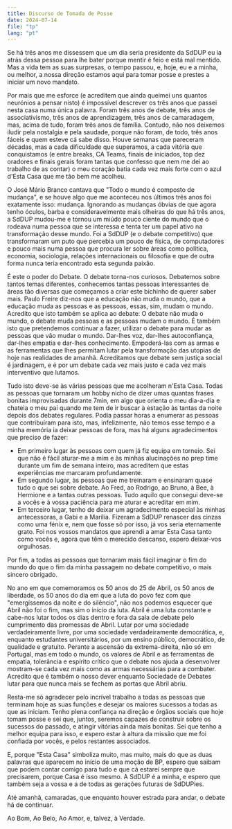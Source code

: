 ```yaml
---
title: Discurso de Tomada de Posse
date: 2024-07-14
file: "tp"
lang: "pt"
---
```


Se há três anos me dissessem que um dia seria presidente da SdDUP eu ia atrás dessa pessoa para lhe bater porque mentir é feio e está mal mentido. Mas a vida tem as suas surpresas, o tempo passou, e, hoje, eu e a minha, ou melhor, a nossa direção estamos aqui para tomar posse e prestes a iniciar um novo mandato.

Por mais que me esforce (e acreditem que ainda queimei uns quantos neurónios a pensar nisto) é impossível descrever os três anos que passei nesta casa numa única palavra. Foram três anos de debate, três anos de associativismo, três anos de aprendizagem, três anos de camaradagem, mas, acima de tudo, foram três anos de família. Contudo, não nos deixemos iludir pela nostalgia e pela saudade, porque não foram, de todo, três anos fáceis e quem esteve cá sabe disso. Houve semanas que pareceram décadas, mas a cada dificuldade que superamos, a cada vitória que conquistamos (e entre breaks, CA Teams, finais de iniciados, top dez oradores e finais gerais foram tantas que confesso que nem me dei ao trabalho de as contar) o meu coração batia cada vez mais forte com o azul d'Esta Casa que me tão bem me acolheu.

O José Mário Branco cantava que "Todo o mundo é composto de mudança", e se houve algo que me aconteceu nos últimos três anos foi exatamente isso: mudança. Ignorando as mudanças óbvias de que agora tenho óculos, barba e consideravelmente mais olheiras do que há três anos, a SdDUP mudou-me e tornou um miúdo pouco ciente do mundo que o rodeava numa pessoa que se interessa e tenta ter um papel ativo na transformação desse mundo. Foi a SdDUP (e o debate competitivo) que transformaram um puto que percebia um pouco de física, de computadores e pouco mais numa pessoa que procura ler sobre áreas como política, economia, sociologia, relações internacionais ou filosofia e que de outra forma nunca teria encontrado esta segunda paixão.

É este o poder do Debate. O debate torna-nos curiosos. Debatemos sobre tantos temas diferentes, conhecemos tantas pessoas interessantes de áreas tão diversas que começamos a criar este bichinho de querer saber mais. Paulo Freire diz-nos que a educação não muda o mundo, que a educação muda as pessoas e as pessoas, essas, sim, mudam o mundo. Acredito que isto também se aplica ao debate: O debate não muda o mundo, o debate muda pessoas e as pessoas mudam o mundo. É também isto que pretendemos continuar a fazer, utilizar o debate para mudar as pessoas que vão mudar o mundo. Dar-lhes voz, dar-lhes autoconfiança, dar-lhes empatia e dar-lhes conhecimento. Empoderá-las com as armas e as ferramentas que lhes permitam lutar pela transformação das utopias de hoje nas realidades de amanhã. Acreditamos que debate sem justiça social é jardinagem, e é por um debate cada vez mais justo e cada vez mais interventivo que lutamos.

Tudo isto deve-se às várias pessoas que me acolheram n'Esta Casa. Todas as pessoas que tornaram um hobby nicho de dizer umas quantas frases bonitas improvisadas durante 7min, em algo que orienta o meu dia-a-dia e chateia o meu pai quando me tem de ir buscar à estação às tantas da noite depois dos debates regulares. Podia passar horas a enumerar as pessoas que contribuíram para isto, mas, infelizmente, não temos esse tempo e a minha memória ia deixar pessoas de fora, mas há alguns agradecimentos que preciso de fazer:

* Em primeiro lugar às pessoas com quem já fiz equipa em torneio. Sei que não é fácil aturar-me a mim e às minhas alucinações no prep time durante um fim de semana inteiro, mas acreditem que estas experiências me marcaram profundamente.
* Em segundo lugar, às pessoas que me treinaram e ensinaram quase tudo o que sei sobre debate. Ao Fred, ao Rodrigo, ao Bruno, à Bee, à Hermione e a tantas outras pessoas. Tudo aquilo que consegui deve-se a vocês e à vossa paciência para me aturar e acreditar em mim.
* Em terceiro lugar, tenho de deixar um agradecimento especial às minhas antecessoras, a Gabi e a Marília. Fizeram a SdDUP renascer das cinzas como uma fénix e, nem que fosse só por isso, já vos seria eternamente grato. Foi nos vossos mandatos que aprendi a amar Esta Casa tanto como vocês e, agora que têm o merecido descanso, espero deixar-vos orgulhosas.

Por fim, a todas as pessoas que tornaram mais fácil imaginar o fim do mundo do que o fim da minha passagem no debate competitivo, o mais sincero obrigado.

No ano em que comemoramos os 50 anos do 25 de Abril, os 50 anos de liberdade, os 50 anos do dia em que a luta do povo fez com que "emergíssemos da noite e do silêncio", não nos podemos esquecer que Abril não foi o fim, mas sim o início da luta. Abril é uma luta constante e cabe-nos lutar todos os dias dentro e fora da sala de debate pelo cumprimento das promessas de Abril. Lutar por uma sociedade verdadeiramente livre, por uma sociedade verdadeiramente democrática, e, enquanto estudantes universitários, por um ensino público, democrático, de qualidade e gratuito. Perante a ascensão da extrema-direita, não só em Portugal, mas em todo o mundo, os valores de Abril e as ferramentas de empatia, tolerância e espírito crítico que o debate nos ajuda a desenvolver mostram-se cada vez mais como as armas necessárias para a combater. Acredito que é também o nosso dever enquanto Sociedade de Debates lutar para que nunca mais se fechem as portas que Abril abriu.

Resta-me só agradecer pelo incrível trabalho a todas as pessoas que terminam hoje as suas funções e desejar os maiores sucessos a todas as que as iniciam. Tenho plena confiança na direção e órgãos sociais que hoje tomam posse e sei que, juntos, seremos capazes de construir sobre os sucessos do passado, e atingir vitórias ainda mais bonitas. Sei que tenho a melhor equipa para isso, e espero estar à altura da missão que me foi confiada por vocês, e pelos restantes associados.

E, porque "Esta Casa" simboliza muito, mas muito, mais do que as duas palavras que aparecem no início de uma moção de BP, espero que saibam que podem contar comigo para tudo e que cá estarei sempre que precisarem, porque Casa é isso mesmo. A SdDUP é a minha, e espero que também seja a vossa e a de todas as gerações futuras de SdDUPies.

Até amanhã, camaradas, que enquanto houver estrada para andar, o debate há de continuar.

Ao Bom, Ao Belo, Ao Amor, e, talvez, à Verdade.

